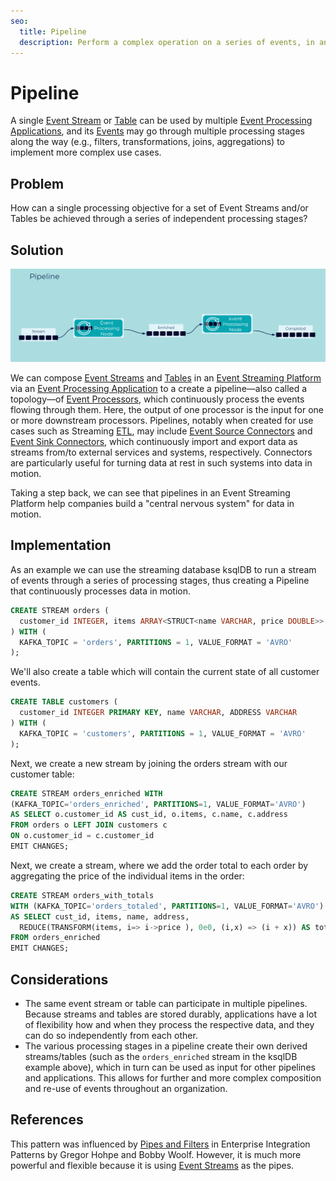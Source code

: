 ```yaml
---
seo:
  title: Pipeline
  description: Perform a complex operation on a series of events, in an event stream or table, through a series of independent processing stages.
---
```


# Pipeline

A single [Event Stream](../event-stream/event-stream.md) or [Table](../table/state-table.md) can be used by multiple [Event Processing Applications](../event-processing/event-processing-application.md), and its [Events](../event/event.md) may go through multiple processing stages along the way (e.g., filters, transformations, joins, aggregations) to implement more complex use cases.

## Problem

How can a single processing objective for a set of Event Streams and/or Tables be achieved through a series of independent processing stages?

## Solution
![pipeline](../img/pipeline.png)

We can compose [Event Streams](../event-stream/event-stream.md) and [Tables](../table/state-table.md) in an [Event Streaming Platform](../event-stream/event-streaming-platform.md) via an [Event Processing Application](../event-processing/event-processing-application.md) to a create a pipeline—also called a topology—of [Event Processors](../event-processing/event-processor.md), which continuously process the events flowing through them. Here, the output of one processor is the input for one or more downstream processors. Pipelines, notably when created for use cases such as Streaming [ETL](https://en.wikipedia.org/wiki/Extract,_transform,_load), may include [Event Source Connectors](../event-source/event-source-connector.md) and [Event Sink Connectors](../event-sink/event-sink-connector.md), which continuously import and export data as streams from/to external services and systems, respectively. Connectors are particularly useful for turning data at rest in such systems into data in motion.

Taking a step back, we can see that pipelines in an Event Streaming Platform help companies build a "central nervous system" for data in motion.

## Implementation

As an example we can use the streaming database ksqlDB to run a stream of events through a series of processing stages, thus creating a Pipeline that continuously processes data in motion.

```sql
CREATE STREAM orders ( 
  customer_id INTEGER, items ARRAY<STRUCT<name VARCHAR, price DOUBLE>>
) WITH (
  KAFKA_TOPIC = 'orders', PARTITIONS = 1, VALUE_FORMAT = 'AVRO'
);
```

We'll also create a table which will contain the current state of all customer events.

```sql
CREATE TABLE customers (
  customer_id INTEGER PRIMARY KEY, name VARCHAR, ADDRESS VARCHAR
) WITH (
  KAFKA_TOPIC = 'customers', PARTITIONS = 1, VALUE_FORMAT = 'AVRO'
);
```

Next, we create a new stream by joining the orders stream with our customer table:

```sql
CREATE STREAM orders_enriched WITH 
(KAFKA_TOPIC='orders_enriched', PARTITIONS=1, VALUE_FORMAT='AVRO')
AS SELECT o.customer_id AS cust_id, o.items, c.name, c.address
FROM orders o LEFT JOIN customers c 
ON o.customer_id = c.customer_id
EMIT CHANGES;
```

Next, we create a stream, where we add the order total to each order by aggregating the price of the individual items in the order:

```sql
CREATE STREAM orders_with_totals
WITH (KAFKA_TOPIC='orders_totaled', PARTITIONS=1, VALUE_FORMAT='AVRO')
AS SELECT cust_id, items, name, address,  
  REDUCE(TRANSFORM(items, i=> i->price ), 0e0, (i,x) => (i + x)) AS total 
FROM orders_enriched
EMIT CHANGES;
```

## Considerations
* The same event stream or table can participate in multiple pipelines. Because streams and tables are stored durably, applications have a lot of flexibility how and when they process the respective data, and they can do so independently from each other.
* The various processing stages in a pipeline create their own derived streams/tables (such as the `orders_enriched` stream in the ksqlDB example above), which in turn can be used as input for other pipelines and applications. This allows for further and more complex composition and re-use of events throughout an organization.

## References
This pattern was influenced by [Pipes and Filters](https://www.enterpriseintegrationpatterns.com/patterns/messaging/PipesAndFilters.html) in Enterprise Integration Patterns by Gregor Hohpe and Bobby Woolf. However, it is much more powerful and flexible because it is using [Event Streams](../event-stream/event-stream.md) as the pipes.
